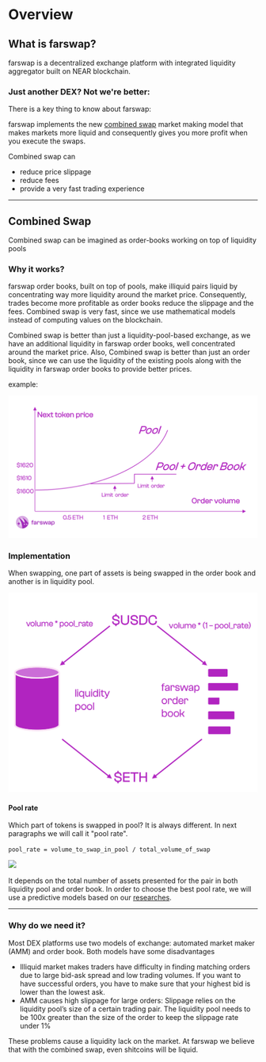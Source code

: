 # Overview

## What is farswap?
farswap is a decentralized exchange platform with integrated liquidity aggregator
built on NEAR blockchain.

### Just another DEX? Not we're better:
There is a key thing to know about farswap:

farswap implements the new [combined swap](#Combined-Swap) market making model
that makes markets more liquid and consequently gives you more profit when you execute the swaps.

Combined swap can 
- reduce price slippage
- reduce fees
- provide a very fast trading experience
---

## Combined Swap
Combined swap can be imagined as order-books working on top of liquidity pools

### Why it works?
farswap order books, built on top of pools, make illiquid pairs liquid by concentrating way more liquidity around the
market price. Consequently, trades become more profitable as order books reduce
the slippage and the fees. Combined swap is very fast,
since we use mathematical models instead of computing values on the blockchain.

Combined swap is better than just a liquidity-pool-based exchange,
as we have an additional liquidity in farswap order books,
well concentrated around the market price.
Also, Combined swap is better than just an order book,
since we can use the liquidity of the existing pools along
with the liquidity in farswap order books to provide better prices.

example:

![](/images/pool_plus_order_book.png)

### Implementation
When swapping, one part of assets is being
swapped in the order book and another is in liquidity pool.

![](/images/combined_swap.png)


#### Pool rate
Which part of tokens is swapped in pool? It is always different.
In next paragraphs we will call it
"pool rate".

```pool_rate = volume_to_swap_in_pool / total_volume_of_swap```

![](/images/pool_rate.png)

It depends on the total number of
assets presented for the pair in both liquidity pool and
order book. In order to choose the best pool
rate, we will use a predictive models based on our [researches](researches.md).

---

### Why do we need it?
Most DEX platforms use two models of 
exchange:  automated market maker (AMM) 
and order book. Both models have some disadvantages
- Illiquid market 
makes traders have difficulty 
in finding matching orders
due to large bid-ask spread and low trading volumes.
If you want to have successful orders,
you have to make sure that your highest 
bid is lower than the lowest ask.
- AMM causes high slippage for large orders:
Slippage relies on the liquidity pool’s size of a 
certain trading pair. The liquidity pool 
needs to be 100x greater than the size 
of the order to keep the slippage rate under 1\%

These problems cause a liquidity lack on the market. At farswap we believe that with the combined swap, even 
shitcoins will be liquid.